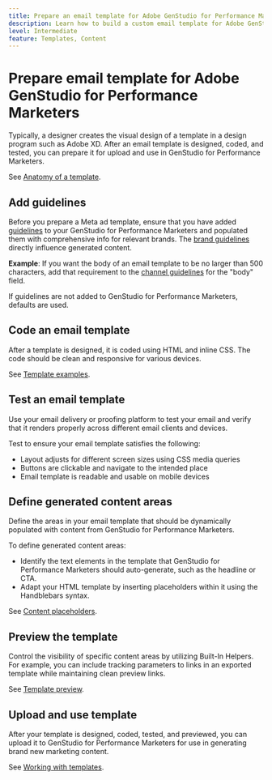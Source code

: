 ```yaml
---
title: Prepare an email template for Adobe GenStudio for Performance Marketers
description: Learn how to build a custom email template for Adobe GenStudio for Performance Marketers.
level: Intermediate
feature: Templates, Content
---
```


# Prepare email template for Adobe GenStudio for Performance Marketers

Typically, a designer creates the visual design of a template in a design program such as Adobe XD. After an email template is designed, coded, and tested, you can prepare it for upload and use in GenStudio for Performance Marketers.

See [Anatomy of a template](/help/user-guide/content/use-templates.md#anatomy-of-a-template).

## Add guidelines

Before you prepare a Meta ad template, ensure that you have added [guidelines](/help/user-guide/guidelines/overview.md) to your GenStudio for Performance Marketers and populated them with comprehensive info for relevant brands. The [brand guidelines](/help/user-guide/guidelines/brands.md) directly influence generated content.

**Example**: If you want the body of an email template to be no larger than 500 characters, add that requirement to the [channel guidelines](/help/user-guide/guidelines/brands.md#channel-guidelines) for the "body" field.

If guidelines are not added to GenStudio for Performance Marketers, defaults are used.

## Code an email template

After a template is designed, it is coded using HTML and inline CSS. The code should be clean and responsive for various devices.

See [Template examples](/help/user-guide/content/customize-template.md#template-examples).

## Test an email template

Use your email delivery or proofing platform to test your email and verify that it renders properly across different email clients and devices.

Test to ensure your email template satisfies the following:

* Layout adjusts for different screen sizes using CSS media queries
* Buttons are clickable and navigate to the intended place
* Email template is readable and usable on mobile devices

## Define generated content areas

Define the areas in your email template that should be dynamically populated with content from GenStudio for Performance Marketers. 

To define generated content areas:

* Identify the text elements in the template that GenStudio for Performance Marketers should auto-generate, such as the headline or CTA.
* Adapt your HTML template by inserting placeholders within it using the Handblebars syntax.

See [Content placeholders](/help/user-guide/content/customize-template.md#content-placeholders).

## Preview the template

Control the visibility of specific content areas by utilizing Built-In Helpers. For example, you can include tracking parameters to links in an exported template while maintaining clean preview links.

See [Template preview](/help/user-guide/content/customize-template.md#template-preview).

## Upload and use template

After your template is designed, coded, tested, and previewed, you can upload it to GenStudio for Performance Marketers for use in generating brand new marketing content.

See [Working with templates](use-templates.md).
